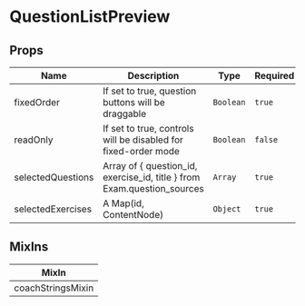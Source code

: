 # QuestionListPreview

## Props

<!-- @vuese:QuestionListPreview:props:start -->
|Name|Description|Type|Required|Default|
|---|---|---|---|---|
|fixedOrder|If set to true, question buttons will be draggable|`Boolean`|`true`|-|
|readOnly|If set to true, controls will be disabled for fixed-order mode|`Boolean`|`false`|false|
|selectedQuestions|Array of { question_id, exercise_id, title } from Exam.question_sources|`Array`|`true`|-|
|selectedExercises|A Map(id, ContentNode)|`Object`|`true`|-|

<!-- @vuese:QuestionListPreview:props:end -->


## MixIns

<!-- @vuese:QuestionListPreview:mixIns:start -->
|MixIn|
|---|
|coachStringsMixin|

<!-- @vuese:QuestionListPreview:mixIns:end -->
